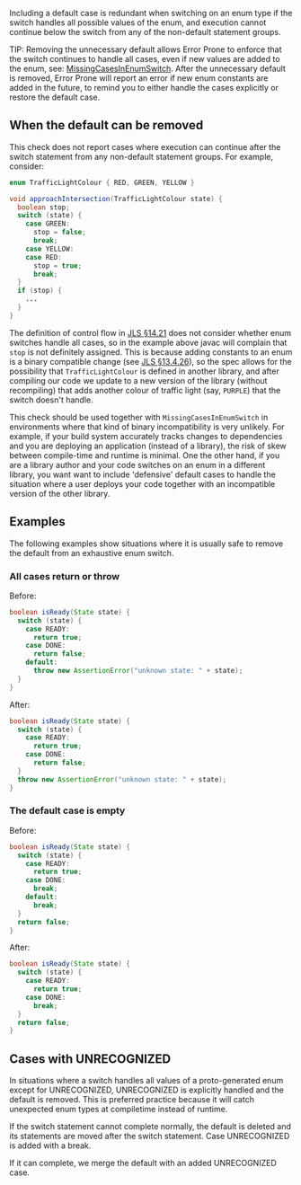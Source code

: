 Including a default case is redundant when switching on an enum type if the
switch handles all possible values of the enum, and execution cannot continue
below the switch from any of the non-default statement groups.

TIP: Removing the unnecessary default allows Error Prone to enforce that the
switch continues to handle all cases, even if new values are added to the enum,
see: [MissingCasesInEnumSwitch](MissingCasesInEnumSwitch.md). After the
unnecessary default is removed, Error Prone will report an error if new enum
constants are added in the future, to remind you to either handle the cases
explicitly or restore the default case.

## When the default can be removed

This check does not report cases where execution can continue after the switch
statement from any non-default statement groups. For example, consider:

```java
enum TrafficLightColour { RED, GREEN, YELLOW }

void approachIntersection(TrafficLightColour state) {
  boolean stop;
  switch (state) {
    case GREEN:
      stop = false;
      break;
    case YELLOW:
    case RED:
      stop = true;
      break;
  }
  if (stop) {
    ...
  }
}
```

The definition of control flow in [JLS §14.21] does not consider whether enum
switches handle all cases, so in the example above javac will complain that
`stop` is not definitely assigned. This is because adding constants to an enum
is a binary compatible change (see [JLS §13.4.26]), so the spec allows for the
possibility that `TrafficLightColour` is defined in another library, and after
compiling our code we update to a new version of the library (without
recompiling) that adds another colour of traffic light (say, `PURPLE`) that the
switch doesn't handle.

This check should be used together with `MissingCasesInEnumSwitch` in
environments where that kind of binary incompatibility is very unlikely. For
example, if your build system accurately tracks changes to dependencies and you
are deploying an application (instead of a library), the risk of skew between
compile-time and runtime is minimal. One the other hand, if you are a library
author and your code switches on an enum in a different library, you want want
to include 'defensive' default cases to handle the situation where a user
deploys your code together with an incompatible version of the other library.

[JLS §14.21]: https://docs.oracle.com/javase/specs/jls/se10/html/jls-14.html#jls-14.21
[JLS §13.4.26]: https://docs.oracle.com/javase/specs/jls/se10/html/jls-13.html#jls-13.4.26

## Examples

The following examples show situations where it is usually safe to remove the
default from an exhaustive enum switch.

### All cases return or throw

Before:

```java
boolean isReady(State state) {
  switch (state) {
    case READY:
      return true;
    case DONE:
      return false;
    default:
      throw new AssertionError("unknown state: " + state);
  }
}
```

After:

```java {.good}
boolean isReady(State state) {
  switch (state) {
    case READY:
      return true;
    case DONE:
      return false;
  }
  throw new AssertionError("unknown state: " + state);
}
```

### The default case is empty

Before:

```java
boolean isReady(State state) {
  switch (state) {
    case READY:
      return true;
    case DONE:
      break;
    default:
      break;
  }
  return false;
}
```

After:

```java {.good}
boolean isReady(State state) {
  switch (state) {
    case READY:
      return true;
    case DONE:
      break;
  }
  return false;
}
```

## Cases with UNRECOGNIZED

In situations where a switch handles all values of a proto-generated enum except
for UNRECOGNIZED, UNRECOGNIZED is explicitly handled and the default is removed.
This is preferred practice because it will catch unexpected enum types at
compiletime instead of runtime.

If the switch statement cannot complete normally, the default is deleted and its
statements are moved after the switch statement. Case UNRECOGNIZED is added with
a break.

If it can complete, we merge the default with an added UNRECOGNIZED case.
